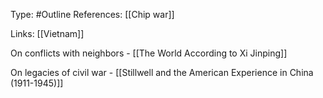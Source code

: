 Type: #Outline 
References: [[Chip war]]

Links: [[Vietnam]]

On conflicts with neighbors - 
[[The World According to Xi Jinping]]

On legacies of civil war - 
[[Stillwell and the American Experience in China (1911-1945)]]

